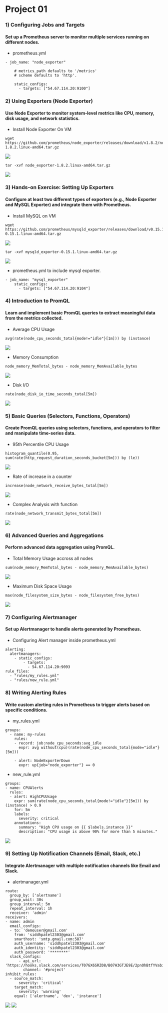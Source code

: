 # Project 01

### 1) Configuring Jobs and Targets
#### Set up a Prometheus server to monitor multiple services running on different nodes.
- prometheus.yml
```
- job_name: "node_exporter"

    # metrics_path defaults to '/metrics'
    # scheme defaults to 'http'.

    static_configs:
      - targets: ["54.67.114.20:9100"]
```
### 2) Using Exporters (Node Exporter)
#### Use Node Exporter to monitor system-level metrics like CPU, memory, disk usage, and network statistics.
- Install Node Exporter On VM
```
wget https://github.com/prometheus/node_exporter/releases/download/v1.8.2/node_exporter-1.8.2.linux-amd64.tar.gz
```
![](images/1.png)
```
tar -xvf node_exporter-1.8.2.linux-amd64.tar.gz
```
![](images/2.png)
### 3) Hands-on Exercise: Setting Up Exporters
#### Configure at least two different types of exporters (e.g., Node Exporter and MySQL Exporter) and integrate them with Prometheus.
- Install MySQL on VM
```
wget https://github.com/prometheus/mysqld_exporter/releases/download/v0.15.1/mysqld_exporter-0.15.1.linux-amd64.tar.gz
```
![](images/3.png)
```
tar -xvf mysqld_exporter-0.15.1.linux-amd64.tar.gz
```
![](images/4.png)
- prometheus.yml to include mysql exporter.
```
- job_name: "mysql_exporter"
    static_configs:
      - targets: ["54.67.114.20:9104"]
``` 
### 4) Introduction to PromQL
#### Learn and implement basic PromQL queries to extract meaningful data from the metrics collected.
- Average CPU Usage
```
avg(rate(node_cpu_seconds_total{mode!="idle"}[1m])) by (instance)
```
![](images/5.png)
- Memory Consumption
```
node_memory_MemTotal_bytes - node_memory_MemAvailable_bytes
```
![](images/6.png)
- Disk I/O
```
rate(node_disk_io_time_seconds_total[5m])
```
![](images/7.png)

### 5) Basic Queries (Selectors, Functions, Operators)
#### Create PromQL queries using selectors, functions, and operators to filter and manipulate time-series data.

- 95th Percentile CPU Usage
```
histogram_quantile(0.95, sum(rate(http_request_duration_seconds_bucket[5m])) by (le))
```
![](images/8.png)
- Rate of increase in a counter
```
increase(node_network_receive_bytes_total[5m])
```
![](images/9.png)
- Complex Analysis with function
```
rate(node_network_transmit_bytes_total[5m])
```
![](images/10.png)

### 6) Advanced Queries and Aggregations
#### Perform advanced data aggregation using PromQL.
- Total Memory Usage accross all nodes
```
sum(node_memory_MemTotal_bytes - node_memory_MemAvailable_bytes)
```
![](images/11.png)
- Maximum Disk Space Usage
```
max(node_filesystem_size_bytes - node_filesystem_free_bytes)
```
![](images/12.png)
### 7) Configuring Alertmanager
#### Set up Alertmanager to handle alerts generated by Prometheus.
- Configuring Alert manager inside prometheus.yml
```
alerting:
  alertmanagers:
    - static_configs:
        - targets:
          - 54.67.114.20:9093
rule_files:
  - "rules/my_rules.yml"
  - "rules/new_rule.yml"

```
### 8) Writing Alerting Rules
#### Write custom alerting rules in Prometheus to trigger alerts based on specific conditions.
- my_rules.yml
```
groups:
  - name: my-rules
    rules:
    - record: job:node_cpu_seconds:avg_idle
      expr: avg without(cpu)(rate(node_cpu_seconds_total{mode="idle"}[5m]))

    - alert: NodeExporterDown
      expr: up{job="node_exporter"} == 0
```
- new_rule.yml
```
groups:
- name: CPUAlerts
  rules:
  - alert: HighCPUUsage
    expr: sum(rate(node_cpu_seconds_total{mode!="idle"}[5m])) by (instance) > 0.9
    for: 5m
    labels:
      severity: critical
    annotations:
      summary: "High CPU usage on {{ $labels.instance }}"
      description: "CPU usage is above 90% for more than 5 minutes."
```
![](images/13.png)
### 9) Setting Up Notification Channels (Email, Slack, etc.)
#### Integrate Alertmanager with multiple notification channels like Email and Slack.
- alertmanager.yml
```
route:
  group_by: ['alertname']
  group_wait: 30s
  group_interval: 5m
  repeat_interval: 1h
  receiver: 'admin'
receivers:
- name: admin
  email_configs:
  - to: 'demouser@gmail.com'
    from: 'siddhpatel2303@gmail.com'
    smarthost: 'smtp.gmail.com:587'
    auth_username: 'siddhpatel2303@gmail.com'
    auth_identity: 'siddhpatel2303@gmail.com'
    auth_password: '********'
  slack_configs:
      - api_url: 'https://hooks.slack.com/services/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'
        channel: '#project'
inhibit_rules:
  - source_match:
      severity: 'critical'
    target_match:
      severity: 'warning'
    equal: ['alertname', 'dev', 'instance']
```
![](images/14.png)
![](images/15.png)